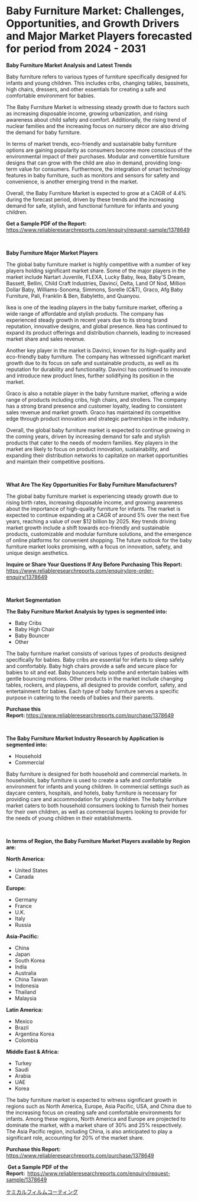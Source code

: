 <p><h1>Baby Furniture Market: Challenges, Opportunities, and Growth Drivers and Major Market Players forecasted for period from 2024 - 2031</h1></p><p><strong>Baby Furniture Market Analysis and Latest Trends</strong></p>
<p><p>Baby furniture refers to various types of furniture specifically designed for infants and young children. This includes cribs, changing tables, bassinets, high chairs, dressers, and other essentials for creating a safe and comfortable environment for babies.</p><p>The Baby Furniture Market is witnessing steady growth due to factors such as increasing disposable income, growing urbanization, and rising awareness about child safety and comfort. Additionally, the rising trend of nuclear families and the increasing focus on nursery décor are also driving the demand for baby furniture.</p><p>In terms of market trends, eco-friendly and sustainable baby furniture options are gaining popularity as consumers become more conscious of the environmental impact of their purchases. Modular and convertible furniture designs that can grow with the child are also in demand, providing long-term value for consumers. Furthermore, the integration of smart technology features in baby furniture, such as monitors and sensors for safety and convenience, is another emerging trend in the market.</p><p>Overall, the Baby Furniture Market is expected to grow at a CAGR of 4.4% during the forecast period, driven by these trends and the increasing demand for safe, stylish, and functional furniture for infants and young children.</p></p>
<p><strong>Get a Sample PDF of the Report:&nbsp;</strong> <a href="https://www.reliableresearchreports.com/enquiry/request-sample/1378649">https://www.reliableresearchreports.com/enquiry/request-sample/1378649</a></p>
<p>&nbsp;</p>
<p><strong>Baby Furniture Major Market Players</strong></p>
<p><p>The global baby furniture market is highly competitive with a number of key players holding significant market share. Some of the major players in the market include Nartart Juvenile, FLEXA, Lucky Baby, Ikea, Baby'S Dream, Bassett, Bellini, Child Craft Industries, Davinci, Delta, Land Of Nod, Million Dollar Baby, Williams-Sonoma, Simmons, Sorelle (C&T), Graco, Afg Baby Furniture, Pali, Franklin & Ben, Babyletto, and Quanyou.</p><p>Ikea is one of the leading players in the baby furniture market, offering a wide range of affordable and stylish products. The company has experienced steady growth in recent years due to its strong brand reputation, innovative designs, and global presence. Ikea has continued to expand its product offerings and distribution channels, leading to increased market share and sales revenue.</p><p>Another key player in the market is Davinci, known for its high-quality and eco-friendly baby furniture. The company has witnessed significant market growth due to its focus on safe and sustainable products, as well as its reputation for durability and functionality. Davinci has continued to innovate and introduce new product lines, further solidifying its position in the market.</p><p>Graco is also a notable player in the baby furniture market, offering a wide range of products including cribs, high chairs, and strollers. The company has a strong brand presence and customer loyalty, leading to consistent sales revenue and market growth. Graco has maintained its competitive edge through product innovation and strategic partnerships in the industry.</p><p>Overall, the global baby furniture market is expected to continue growing in the coming years, driven by increasing demand for safe and stylish products that cater to the needs of modern families. Key players in the market are likely to focus on product innovation, sustainability, and expanding their distribution networks to capitalize on market opportunities and maintain their competitive positions.</p></p>
<p>&nbsp;</p>
<p><strong>What Are The Key Opportunities For Baby Furniture Manufacturers?</strong></p>
<p><p>The global baby furniture market is experiencing steady growth due to rising birth rates, increasing disposable income, and growing awareness about the importance of high-quality furniture for infants. The market is expected to continue expanding at a CAGR of around 5% over the next five years, reaching a value of over $12 billion by 2025. Key trends driving market growth include a shift towards eco-friendly and sustainable products, customizable and modular furniture solutions, and the emergence of online platforms for convenient shopping. The future outlook for the baby furniture market looks promising, with a focus on innovation, safety, and unique design aesthetics.</p></p>
<p><strong>Inquire or Share Your Questions If Any Before Purchasing This Report:</strong> <a href="https://www.reliableresearchreports.com/enquiry/pre-order-enquiry/1378649">https://www.reliableresearchreports.com/enquiry/pre-order-enquiry/1378649</a></p>
<p>&nbsp;</p>
<p><strong>Market Segmentation</strong></p>
<p><strong>The Baby Furniture Market Analysis by types is segmented into:</strong></p>
<p><ul><li>Baby Cribs</li><li>Baby High Chair</li><li>Baby Bouncer</li><li>Other</li></ul></p>
<p><p>The baby furniture market consists of various types of products designed specifically for babies. Baby cribs are essential for infants to sleep safely and comfortably. Baby high chairs provide a safe and secure place for babies to sit and eat. Baby bouncers help soothe and entertain babies with gentle bouncing motions. Other products in the market include changing tables, rockers, and playpens, all designed to provide comfort, safety, and entertainment for babies. Each type of baby furniture serves a specific purpose in catering to the needs of babies and their parents.</p></p>
<p><strong>Purchase this Report:&nbsp;</strong><a href="https://www.reliableresearchreports.com/purchase/1378649">https://www.reliableresearchreports.com/purchase/1378649</a></p>
<p>&nbsp;</p>
<p><strong>The Baby Furniture Market Industry Research by Application is segmented into:</strong></p>
<p><ul><li>Household</li><li>Commercial</li></ul></p>
<p><p>Baby furniture is designed for both household and commercial markets. In households, baby furniture is used to create a safe and comfortable environment for infants and young children. In commercial settings such as daycare centers, hospitals, and hotels, baby furniture is necessary for providing care and accommodation for young children. The baby furniture market caters to both household consumers looking to furnish their homes for their own children, as well as commercial buyers looking to provide for the needs of young children in their establishments.</p></p>
<p>&nbsp;</p>
<p><strong>In terms of Region, the Baby Furniture Market Players available by Region are:</strong></p>
<p>
    <p> <strong> North America: </strong>
        <ul>
            <li>United States</li>
            <li>Canada</li>
        </ul>
        </p> 
    <p> <strong> Europe: </strong>
        <ul>
            <li>Germany</li>
            <li>France</li>
            <li>U.K.</li>
            <li>Italy</li>
            <li>Russia</li>
        </ul>
        </p> 
    <p> <strong> Asia-Pacific: </strong>
        <ul>
            <li>China</li>
            <li>Japan</li>
            <li>South Korea</li>
            <li>India</li>
            <li>Australia</li>
            <li>China Taiwan</li>
            <li>Indonesia</li>
            <li>Thailand</li>
            <li>Malaysia</li>
        </ul>
        </p> 
    <p> <strong> Latin America: </strong>
        <ul>
            <li>Mexico</li>
            <li>Brazil</li>
            <li>Argentina Korea</li>
            <li>Colombia</li>
        </ul>
        </p> 
    <p> <strong> Middle East & Africa: </strong>
        <ul>
            <li>Turkey</li>
            <li>Saudi</li>
            <li>Arabia</li>
            <li>UAE</li>
            <li>Korea</li>
        </ul>
    </p>
    </p>
<p><p>The baby furniture market is expected to witness significant growth in regions such as North America, Europe, Asia Pacific, USA, and China due to the increasing focus on creating safe and comfortable environments for infants. Among these regions, North America and Europe are projected to dominate the market, with a market share of 30% and 25% respectively. The Asia Pacific region, including China, is also anticipated to play a significant role, accounting for 20% of the market share.</p></p>
<p><strong>Purchase this Report: </strong><a href="https://www.reliableresearchreports.com/purchase/1378649">https://www.reliableresearchreports.com/purchase/1378649</a></p>
<p>&nbsp;<strong>Get a Sample PDF of the Report:&nbsp;&nbsp;</strong><a href="https://www.reliableresearchreports.com/enquiry/request-sample/1378649">https://www.reliableresearchreports.com/enquiry/request-sample/1378649</a></p>
<p><strong></strong></p>
<p><p><a href="https://medium.com/@barrycuda1974/%E5%8C%96%E5%AD%A6%E3%83%95%E3%82%A3%E3%83%AB%E3%83%A0%E3%82%B3%E3%83%BC%E3%83%86%E3%82%A3%E3%83%B3%E3%82%B0%E5%B8%82%E5%A0%B4%E3%81%AE%E3%83%88%E3%83%AC%E3%83%B3%E3%83%89%E3%81%A8%E5%B8%82%E5%A0%B4%E5%88%86%E6%9E%90%E3%81%AF-2024%E5%B9%B4%E3%81%8B%E3%82%892031%E5%B9%B4%E3%81%AE%E6%9C%9F%E9%96%93%E3%81%AB%E4%BA%88%E6%B8%AC%E3%81%95%E3%82%8C%E3%81%A6%E3%81%84%E3%81%BE%E3%81%99-4b9adac37f27">ケミカルフィルムコーティング</a></p></p>